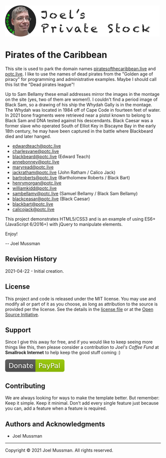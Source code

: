 ![](.common/joels-private-stock.png?raw=true)

# Pirates of the Caribbean

This site is used to park the domain names [piratesofthecaribbean.live](https://piratesofthecaribbean.live) and [potc.live](https://potc.live).
I like to use the names of dead pirates from the "Golden age of piracy" for programming and administrative examples.
Maybe I should call this list the "Dead pirates league"!

Up to Sam Bellamy these email addresses mirror the images in the montage on the site (yes, two of them are women!).
I couldn't find a period image of Black Sam, so a drawing of his ship the Whydah Gally is in the montage.
The Whydah was located in 1984 off of Cape Code in fourteen feet of water.
In 2021 bone fragments were retrieved near a pistol known to belong to Black Sam and DNA tested against his descendants.
Black Caesar was a former slave who operated South of Elliot Key in Biscayne Bay in the early 18th century, he may have been captured in the
battle where Blackbeard died and later hanged.

* edwardteach@potc.live
* charlesvane@potc.live
* blackbeard@potc.live (Edward Teach)
* annebonney@potc.live
* maryread@potc.live
* jackratham@potc.live (John Ratham / Calico Jack)
* bartroberts@potc.live (Bartholomew Roberts / Black Bart)
* henrymorgan@potc.live
* williamkidd@potc.live
* sambellamy@potc.live (Samuel Bellamy / Black Sam Bellamy)
* blackceasar@potc.live (Black Caesar)
* blackbart@potc.live
* calicojack@potc.live

This project demonstrates HTML5/CSS3 and is an example of using ES6+ (JavaScript 6/2016+) with jQuery to manipulate elements.

Enjoy!

-- Joel Mussman

## Revision History

2021-04-22 - Initial creation.

## License

This project and code is released under the MIT license. You may use and modify all or part of it as you choose, as long as attribution to the source is provided per the license. See the details in the [license file](./LICENSE.md) or at the [Open Source Initiative](https://opensource.org/licenses/MIT).

## Support

Since I give this away for free, and if you would like to keep seeing more things like this, then please consider
a contribution to *Joel's Coffee Fund* at **Smallrock Internet** to help keep the good stuff coming :)<br />

[![Donate](.common/Donate-Paypal.svg)](https://www.paypal.com/cgi-bin/webscr?cmd=_s-xclick&hosted_button_id=XPUGVGZZ8RUAA)

## Contributing

We are always looking for ways to make the template better. But remember: Keep it simple. Keep it minimal. Don't add every single feature just because you can, add a feature when a feature is required.

## Authors and Acknowledgments

* Joel Mussman

<hr>
Copyright © 2021 Joel Mussman. All rights reserved.